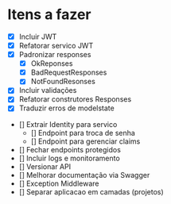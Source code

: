 # Itens a fazer
- [x] Incluir JWT
- [x] Refatorar servico JWT
- [x] Padronizar responses
  - [x] OkReponses
  - [x] BadRequestResponses
  - [x] NotFoundResonses
- [x] Incluir validações
- [x] Refatorar construtores Responses
- [x] Traduzir erros de modelstate
- [] Extrair Identity para servico
  - [] Endpoint para troca de senha
  - [] Endpoint para gerenciar claims
- [] Fechar endpoints protegidos
- [] Incluir logs e monitoramento
- [] Versionar API
- [] Melhorar documentação via Swagger
- [] Exception Middleware
- [] Separar aplicacao em camadas (projetos)